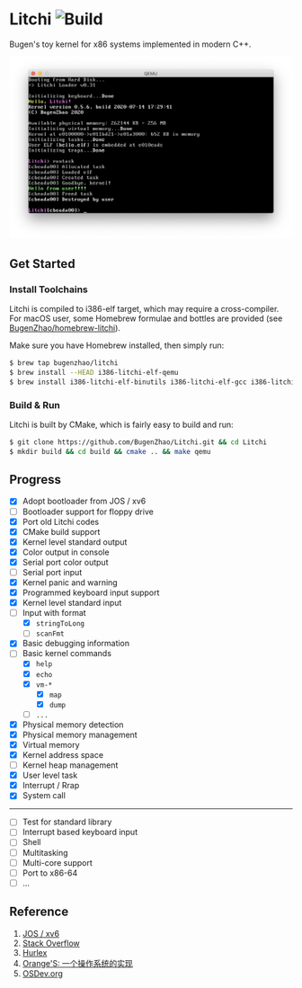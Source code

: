 # Litchi ![Build](https://github.com/BugenZhao/Litchi/workflows/Build/badge.svg)

Bugen's toy kernel for x86 systems implemented in modern C++.

![litchi](img/v0.5.6.png)

## Get Started

### Install Toolchains

Litchi is compiled to i386-elf target, which may require a cross-compiler. For macOS user, some Homebrew formulae and bottles are provided (see [BugenZhao/homebrew-litchi](https://github.com/BugenZhao/homebrew-litchi)).

Make sure you have Homebrew installed, then simply run:

```bash
$ brew tap bugenzhao/litchi
$ brew install --HEAD i386-litchi-elf-qemu
$ brew install i386-litchi-elf-binutils i386-litchi-elf-gcc i386-litchi-elf-gdb
```

### Build & Run

Litchi is built by CMake, which is fairly easy to build and run:

```bash
$ git clone https://github.com/BugenZhao/Litchi.git && cd Litchi
$ mkdir build && cd build && cmake .. && make qemu
```




## Progress
- [x] Adopt bootloader from JOS / xv6
- [ ] Bootloader support for floppy drive
- [x] Port old Litchi codes
- [x] CMake build support
- [x] Kernel level standard output
- [x] Color output in console
- [x] Serial port color output
- [ ] Serial port input
- [x] Kernel panic and warning
- [x] Programmed keyboard input support
- [x] Kernel level standard input
- [ ] Input with format
    - [x] `stringToLong`
    - [ ] `scanFmt`
- [x] Basic debugging information
- [ ] Basic kernel commands
    - [x] `help`
    - [x] `echo`
    - [x] `vm-*`
        - [x] `map`
        - [x] `dump`
    - [ ] `...`
- [x] Physical memory detection
- [x] Physical memory management
- [x] Virtual memory
- [x] Kernel address space
- [ ] Kernel heap management
- [x] User level task
- [x] Interrupt / Rrap
- [x] System call

---
- [ ] Test for standard library
- [ ] Interrupt based keyboard input
- [ ] Shell
- [ ] Multitasking
- [ ] Multi-core support
- [ ] Port to x86-64
- [ ] ...

## Reference
1. [JOS / xv6](https://pdos.csail.mit.edu/6.828/2018/schedule.html)
2. [Stack Overflow](https://stackoverflow.com)
3. [Hurlex](http://hurlex.0xffffff.org)
4. [Orange'S: 一个操作系统的实现](https://book.douban.com/subject/3735649/)
5. [OSDev.org](https://wiki.osdev.org)
